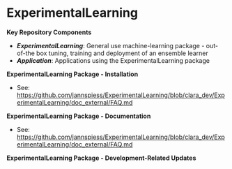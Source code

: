 # ExperimentalLearning

**Key Repository Components**
- ***ExperimentalLearning***: General use machine-learning package - out-of-the box tuning, training and deployment of an ensemble learner
- ***Application***: Applications using the ExperimentalLearning package

**ExperimentalLearning Package - Installation**

- See: https://github.com/jannspiess/ExperimentalLearning/blob/clara_dev/ExperimentalLearning/doc_external/FAQ.md

**ExperimentalLearning Package - Documentation**

- See: https://github.com/jannspiess/ExperimentalLearning/blob/clara_dev/ExperimentalLearning/doc_external/FAQ.md

**ExperimentalLearning Package - Development-Related Updates**
